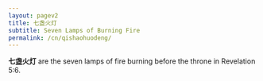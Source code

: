 ```yaml
---
layout: pagev2
title: 七盏火灯
subtitle: Seven Lamps of Burning Fire
permalink: /cn/qishaohuodeng/
---
```


**七盏火灯** are the seven lamps of fire burning before the throne in Revelation 5:6.

